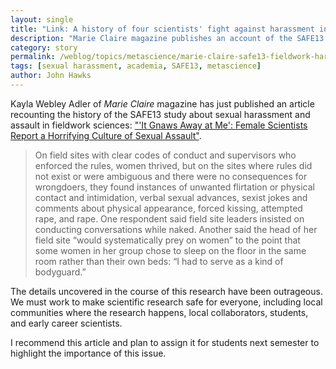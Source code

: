 ```yaml
---
layout: single
title: "Link: A history of four scientists' fight against harassment in fieldwork"
description: "Marie Claire magazine publishes an account of the SAFE13 study and its authors."
category: story
permalink: /weblog/topics/metascience/marie-claire-safe13-fieldwork-harassment-2017.html
tags: [sexual harassment, academia, SAFE13, metascience]
author: John Hawks
---
```


Kayla Webley Adler of <em>Marie Claire</em> magazine has just published an article recounting the history of the SAFE13 study about sexual harassment and assault in fieldwork sciences: <a href="http://www.marieclaire.com/career-advice/a14104684/sexual-harassment-assault-in-science-field/">"'It Gnaws Away at Me': Female Scientists Report a Horrifying Culture of Sexual Assault"</a>.

<blockquote>On field sites with clear codes of conduct and supervisors who enforced the rules, women thrived, but on the sites where rules did not exist or were ambiguous and there were no consequences for wrongdoers, they found instances of unwanted flirtation or physical contact and intimidation, verbal sexual advances, sexist jokes and comments about physical appearance, forced kissing, attempted rape, and rape. One respondent said field site leaders insisted on conducting conversations while naked. Another said the head of her field site “would systematically prey on women” to the point that some women in her group chose to sleep on the floor in the same room rather than their own beds: “I had to serve as a kind of bodyguard.”</blockquote>

The details uncovered in the course of this research have been outrageous. We must work to make scientific research safe for everyone, including local communities where the research happens, local collaborators, students, and early career scientists.

I recommend this article and plan to assign it for students next semester to highlight the importance of this issue.
